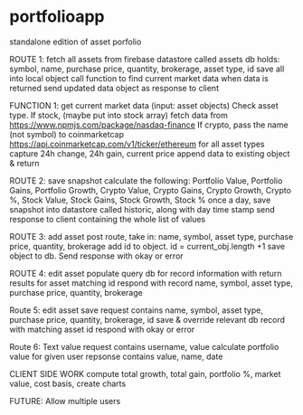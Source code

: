 # portfolioapp
standalone edition of asset porfolio

ROUTE 1: fetch all assets from firebase datastore called assets
    db holds: symbol, name, purchase price, quantity, brokerage, asset type, id
    save all into local object
    call function to find current market data
    when data is returned send updated data object as response to client

FUNCTION 1: get current market data (input: asset objects)
    Check asset type. If stock, (maybe put into stock array) fetch data from https://www.npmjs.com/package/nasdaq-finance
    If crypto, pass the name (not symbol) to coinmarketcap https://api.coinmarketcap.com/v1/ticker/ethereum
    for all asset types capture 24h change, 24h gain, current price
    append data to existing object & return 

ROUTE 2: save snapshot
    calculate the following:
        Portfolio Value, Portfolio Gains, Portfolio Growth, 
        Crypto Value, Crypto Gains, Crypto Growth, Crypto %, 
        Stock Value, Stock Gains, Stock Growth, Stock %
    once a day, save snapshot into datastore called historic, along with day time stamp
    send response to client containing the whole list of values

ROUTE 3: add asset
    post route, take in: name, symbol, asset type, purchase price, quantity, brokerage 
    add id to object. id = current_obj.length +1
    save object to db. Send response with okay or error

ROUTE 4: edit asset populate
    query db for record information with return results for asset matching id
    respond with record name, symbol, asset type, purchase price, quantity, brokerage

Route 5: edit asset save
    request contains name, symbol, asset type, purchase price, quantity, brokerage, id
    save & override relevant db record with matching asset id
    respond with okay or error

Route 6: Text value
    request contains username, value
    calculate portfolio value for given user
    repsonse contains value, name, date

CLIENT SIDE WORK
 compute total growth, total gain, portfolio %, market value, cost basis, 
create charts

FUTURE: Allow multiple users